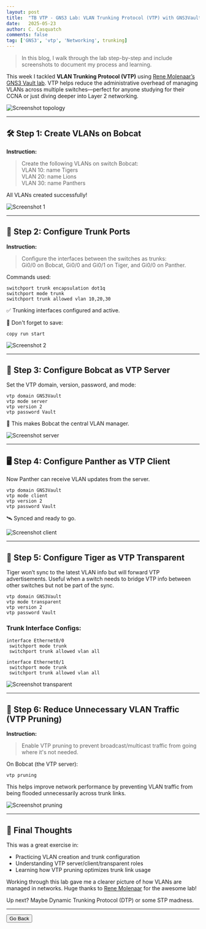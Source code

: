 ```yaml
---
layout: post
title:  "TB VTP - GNS3 Lab: VLAN Trunking Protocol (VTP) with GNS3Vault"
date:   2025-05-23
author: C. Casquatch
comments: false
tag: ['GNS3', 'vtp', 'Networking', trunking]
---
```


> In this blog, I walk through the lab step-by-step and include screenshots to document my process and learning.

This week I tackled **VLAN Trunking Protocol (VTP)** using [Rene Molenaar’s GNS3 Vault lab](https://gns3vault.com/switching/vtp-vlan-trunking-protocol). VTP helps reduce the administrative overhead of managing VLANs across multiple switches—perfect for anyone studying for their CCNA or just diving deeper into Layer 2 networking.

![Screenshot topology](/assets/images/GNS3/vlans/topology.png)

---

## 🛠️ Step 1: Create VLANs on Bobcat

**Instruction:**

> Create the following VLANs on switch Bobcat:  
> VLAN 10: name Tigers  
> VLAN 20: name Lions  
> VLAN 30: name Panthers

All VLANs created successfully!

![Screenshot 1](/assets/images/GNS3/vlans/vlannaming.png)

---

## 🔌 Step 2: Configure Trunk Ports

**Instruction:**

> Configure the interfaces between the switches as trunks:  
> Gi0/0 on Bobcat, Gi0/0 and Gi0/1 on Tiger, and Gi0/0 on Panther.

Commands used:

```
switchport trunk encapsulation dot1q
switchport mode trunk
switchport trunk allowed vlan 10,20,30
```

✅ Trunking interfaces configured and active.

💾 Don't forget to save:
```
copy run start
```

![Screenshot 2](/assets/images/GNS3/vlans/conftrunks.png)

---

## 🧠 Step 3: Configure Bobcat as VTP Server

Set the VTP domain, version, password, and mode:

```
vtp domain GNS3Vault
vtp mode server
vtp version 2
vtp password Vault
```

📌 This makes Bobcat the central VLAN manager.

![Screenshot server](/assets/images/GNS3/vlans/vtpserver.png)

---

## 🖥️ Step 4: Configure Panther as VTP Client

Now Panther can receive VLAN updates from the server.

```
vtp domain GNS3Vault
vtp mode client
vtp version 2
vtp password Vault
```

🛰️ Synced and ready to go.

![Screenshot client](/assets/images/GNS3/vlans/vtpclient.png)

---

## 🧙 Step 5: Configure Tiger as VTP Transparent

Tiger won’t sync to the latest VLAN info but will forward VTP advertisements. Useful when a switch needs to bridge VTP info between other switches but not be part of the sync.

```
vtp domain GNS3Vault
vtp mode transparent
vtp version 2
vtp password Vault
```

### Trunk Interface Configs:

```
interface Ethernet0/0
 switchport mode trunk
 switchport trunk allowed vlan all

interface Ethernet0/1
 switchport mode trunk
 switchport trunk allowed vlan all
```

![Screenshot transparent](/assets/images/GNS3/vlans/vtptrans.png)

---

## 🚫 Step 6: Reduce Unnecessary VLAN Traffic (VTP Pruning)

**Instruction:**

> Enable VTP pruning to prevent broadcast/multicast traffic from going where it's not needed.

On Bobcat (the VTP server):

```
vtp pruning
```

This helps improve network performance by preventing VLAN traffic from being flooded unnecessarily across trunk links.

![Screenshot pruning](/assets/images/GNS3/vlans/vtppruning.png)

---

## 🧾 Final Thoughts

This was a great exercise in:

- Practicing VLAN creation and trunk configuration
- Understanding VTP server/client/transparent roles
- Learning how VTP pruning optimizes trunk link usage

Working through this lab gave me a clearer picture of how VLANs are managed in networks. Huge thanks to [Rene Molenaar](https://gns3vault.com) for the awesome lab!

Up next? Maybe Dynamic Trunking Protocol (DTP) or some STP madness.

---


<button onclick="history.back()">Go Back</button>
